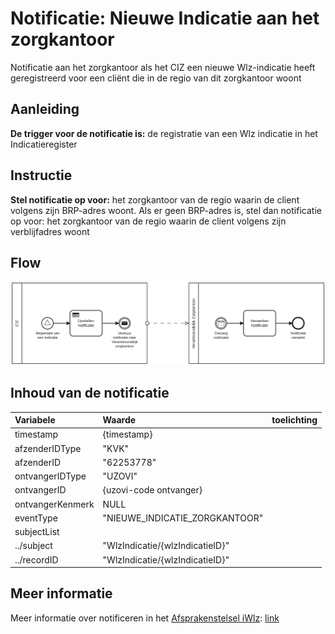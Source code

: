 # Notificatie: Nieuwe Indicatie aan het zorgkantoor

Notificatie aan het zorgkantoor als het CIZ een nieuwe Wlz-indicatie heeft geregistreerd voor een cliënt die in de regio van dit zorgkantoor woont

## Aanleiding
**De trigger voor de notificatie is:** de registratie van een Wlz indicatie in het Indicatieregister

## Instructie
**Stel notificatie op voor:** het zorgkantoor van de regio waarin de client volgens zijn BRP-adres woont. Als er geen BRP-adres is, stel dan notificatie op voor: het zorgkantoor van de regio waarin de client volgens zijn verblijfadres woont

## Flow
![image](/notificaties/bpmn/nieuwe_indicatie_zorgkantoor.svg)

## Inhoud van de notificatie

| Variabele | Waarde | toelichting | 
| :-- | :-- | :-- |
| timestamp | {timestamp} | | 
| afzenderIDType | "KVK" | |
| afzenderID | "62253778" | |
| ontvangerIDType | "UZOVI" | |
| ontvangerID | {uzovi-code ontvanger} | |
| ontvangerKenmerk | NULL | |
| eventType | "NIEUWE_INDICATIE_ZORGKANTOOR" | |
| subjectList | | |
| ../subject | "WlzIndicatie/{wlzIndicatieID}" | |
| ../recordID | "WlzIndicatie/{wlzIndicatieID}" | |


## Meer informatie
Meer informatie over notificeren in het [Afsprakenstelsel iWlz](https://wlz.atlassian.net/wiki/x/5AlgAQ?atlOrigin=eyJpIjoiNzMyN2E3MjM3YjQwNGQ4MmFkZDgwNWY0ZmE0MDIzMGEiLCJwIjoiYyJ9): [link](https://wlz.atlassian.net/wiki/x/5AlgAQ?atlOrigin=eyJpIjoiNzMyN2E3MjM3YjQwNGQ4MmFkZDgwNWY0ZmE0MDIzMGEiLCJwIjoiYyJ9)

